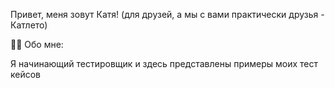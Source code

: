 Привет, меня зовут Катя! (для друзей, а мы с вами практически друзья - Катлето)

👨‍💻 Обо мне:

Я начинающий тестировщик и здесь представлены примеры моих тест кейсов
